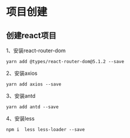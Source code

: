 # 项目创建

## 创建react项目

1、安装react-router-dom

```
yarn add @types/react-router-dom@5.1.2 --save
```

2、安装axios

```
yarn add axios --save
```

3、安装antd

```
yarn add antd --save
```

4、安装less

```
npm i  less less-loader --save
```

